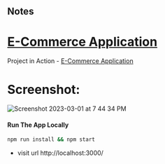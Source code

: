 ## Notes

# [E-Commerce Application](https://idyllic-monstera-e1d301.netlify.app/)

Project in Action - [E-Commerce Application](https://idyllic-monstera-e1d301.netlify.app/)


# Screenshot:

![Screenshot 2023-03-01 at 7 44 34 PM](https://user-images.githubusercontent.com/2153396/227244001-abd106d4-ef01-4136-8f1b-ffe6c5424d00.png)




#### Run The App Locally

```sh
npm run install && npm start
```

- visit url http://localhost:3000/


